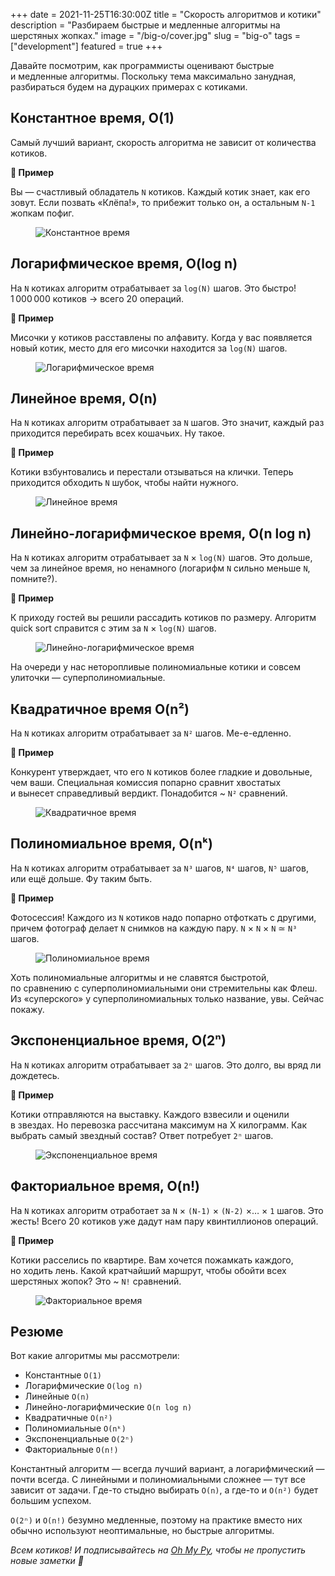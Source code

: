 +++
date = 2021-11-25T16:30:00Z
title = "Скорость алгоритмов и котики"
description = "Разбираем быстрые и медленные алгоритмы на шерстяных жопках."
image = "/big-o/cover.jpg"
slug = "big-o"
tags = ["development"]
featured = true
+++

Давайте посмотрим, как программисты оценивают быстрые и медленные алгоритмы. Поскольку тема максимально занудная, разбираться будем на дурацких примерах с котиками.

## Константное время, O(1)

Самый лучший вариант, скорость алгоритма не зависит от количества котиков.

<div class="row">
<div class="col-xs-12 col-sm-6 flex">
<div class="boxed">
    <p><strong>🐾 Пример</strong></p>
    <p>Вы — счастливый обладатель <code>N</code> котиков. Каждый котик знает, как его зовут. Если позвать «Клёпа!», то прибежит только он, а остальным <code>N-1</code> жопкам пофиг.</p>
</div>
</div>
<div class="col-xs-12 col-sm-6">
<figure>
  <img alt="Константное время" src="01-constant.jpg" class="img-bordered-thin">
</figure>
</div>
</div>

## Логарифмическое время, O(log n)

На `N` котиках алгоритм отрабатывает за `log(N)` шагов. Это быстро! 1 000 000 котиков → всего 20 операций.

<div class="row">
<div class="col-xs-12 col-sm-6 flex">
<div class="boxed">
    <p><strong>🐾 Пример</strong></p>
    <p>Мисочки у котиков расставлены по алфавиту. Когда у вас появляется новый котик, место для его мисочки находится за <code>log(N)</code> шагов.</p>
</div>
</div>
<div class="col-xs-12 col-sm-6">
<figure>
  <img alt="Логарифмическое время" src="02-log.jpg" class="img-bordered-thin">
</figure>
</div>
</div>

## Линейное время, O(n)

На `N` котиках алгоритм отрабатывает за `N` шагов. Это значит, каждый раз приходится перебирать всех кошачьих. Ну такое.

<div class="row">
<div class="col-xs-12 col-sm-6 flex">
<div class="boxed">
    <p><strong>🐾 Пример</strong></p>
    <p>Котики взбунтовались и перестали отзываться на клички. Теперь приходится обходить <code>N</code> шубок, чтобы найти нужного.</p>
</div>
</div>
<div class="col-xs-12 col-sm-6">
<figure>
  <img alt="Линейное время" src="03-linear.jpg" class="img-bordered-thin">
</figure>
</div>
</div>

## Линейно-логарифмическое время, O(n log n)

На `N` котиках алгоритм отрабатывает за `N` × `log(N)` шагов. Это дольше, чем за линейное время, но ненамного (логарифм `N` сильно меньше `N`, помните?).

<div class="row">
<div class="col-xs-12 col-sm-6 flex">
<div class="boxed">
    <p><strong>🐾 Пример</strong></p>
    <p>К приходу гостей вы решили рассадить котиков по размеру. Алгоритм quick sort справится с этим за <code>N</code> × <code>log(N)</code> шагов.</p>
</div>
</div>
<div class="col-xs-12 col-sm-6">
<figure>
  <img alt="Линейно-логарифмическое время" src="04-log-linear.jpg" class="img-bordered-thin">
</figure>
</div>
</div>

На очереди у нас неторопливые полиномиальные котики и совсем улиточки — суперполиномиальные.

## Квадратичное время O(n²)

На `N` котиках алгоритм отрабатывает за `N²` шагов. Ме-е-едленно.

<div class="row">
<div class="col-xs-12 col-sm-6 flex">
<div class="boxed">
    <p><strong>🐾 Пример</strong></p>
    <p>Конкурент утверждает, что его <code>N</code> котиков более гладкие и довольные, чем ваши. Специальная комиссия попарно сравнит хвостатых и вынесет справедливый вердикт. Понадобится ~ <code>N²</code> сравнений.</p>
</div>
</div>
<div class="col-xs-12 col-sm-6">
<figure>
  <img alt="Квадратичное время" src="05-quadratic.jpg" class="img-bordered-thin">
</figure>
</div>
</div>

## Полиномиальное время, O(nᵏ)

На `N` котиках алгоритм отрабатывает за `N³` шагов, `N⁴` шагов, `N⁵` шагов, или ещё дольше. Фу таким быть.

<div class="row">
<div class="col-xs-12 col-sm-6 flex">
<div class="boxed">
    <p><strong>🐾 Пример</strong></p>
    <p>Фотосессия! Каждого из <code>N</code> котиков надо попарно отфоткать с другими, причем фотограф делает <code>N</code> снимков на каждую пару. <code>N</code> × <code>N</code> × <code>N</code> ≃ <code>N³</code> шагов.</p>
</div>
</div>
<div class="col-xs-12 col-sm-6">
<figure>
  <img alt="Полиномиальное время" src="06-polinomial.jpg" class="img-bordered-thin">
</figure>
</div>
</div>

Хоть полиномиальные алгоритмы и не славятся быстротой, по сравнению с суперполиномиальными они стремительны как Флеш. Из «суперского» у суперполиномиальных только название, увы. Сейчас покажу.

## Экспоненциальное время, O(2ⁿ)

На `N` котиках алгоритм отрабатывает за `2ⁿ` шагов. Это долго, вы вряд ли дождетесь.

<div class="row">
<div class="col-xs-12 col-sm-6 flex">
<div class="boxed">
    <p><strong>🐾 Пример</strong></p>
    <p>Котики отправляются на выставку. Каждого взвесили и оценили в звездах. Но перевозка рассчитана максимум на X килограмм. Как выбрать самый звездный состав? Ответ потребует <code>2ⁿ</code> шагов.</p>
</div>
</div>
<div class="col-xs-12 col-sm-6">
<figure>
  <img alt="Экспоненциальное время" src="07-exponential.jpg" class="img-bordered-thin">
</figure>
</div>
</div>

## Факториальное время, O(n!)

На `N` котиках алгоритм отработает за `N` × `(N-1)` × `(N-2)` ×… × `1` шагов. Это жесть! Всего 20 котиков уже дадут нам пару квинтиллионов операций.

<div class="row">
<div class="col-xs-12 col-sm-6 flex">
<div class="boxed">
    <p><strong>🐾 Пример</strong></p>
    <p>Котики расселись по квартире. Вам хочется пожамкать каждого, но ходить лень. Какой кратчайший маршрут, чтобы обойти всех шерстяных жопок? Это ~ <code>N!</code> сравнений.</p>
</div>
</div>
<div class="col-xs-12 col-sm-6">
<figure>
  <img alt="Факториальное время" src="08-factorial.jpg" class="img-bordered-thin">
</figure>
</div>
</div>

## Резюме

Вот какие алгоритмы мы рассмотрели:

-   Константные `O(1)`
-   Логарифмические `O(log n)`
-   Линейные `O(n)`
-   Линейно-логарифмические `O(n log n)`
-   Квадратичные `O(n²)`
-   Полиномиальные `O(nᵏ)`
-   Экспоненциальные `O(2ⁿ)`
-   Факториальные `O(n!)`

Константный алгоритм — всегда лучший вариант, а логарифмический — почти всегда. С линейными и полиномиальными сложнее — тут все зависит от задачи. Где-то стыдно выбирать `O(n)`, а где-то и `O(n²)` будет большим успехом.

`O(2ⁿ)` и `O(n!)` безумно медленные, поэтому на практике вместо них обычно используют неоптимальные, но быстрые алгоритмы.

_Всем котиков! И подписывайтесь на [Oh My Py](https://t.me/ohmypy), чтобы не пропустить новые заметки 🚀_
